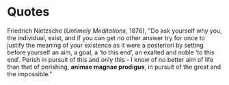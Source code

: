 

# Quotes

Friedrich Nietzsche (*Untimely Meditations*, 1876), "Do ask yourself why you, the individual, exist, and if you can get no other answer try for once to justify the meaning of your existence as it were a posteriori by setting before yourself an aim, a goal, a ‘to this end’, an exalted and noble ‘to this end’. Perish in pursuit of this and only this - I know of no better aim of life than that of perishing, **animae magnae prodigus**, in pursuit of the great and the impossible." 

